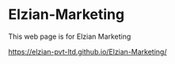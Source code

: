 # Elzian-Marketing
 This web page is for Elzian Marketing
 
 https://elzian-pvt-ltd.github.io/Elzian-Marketing/
